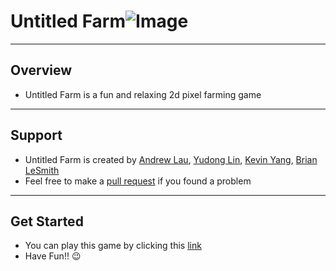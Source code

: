 # Untitled Farm![Image](https://raw.githubusercontent.com/TeamTakes4/TheUntitledFarm/master/images/portrait_cow_kigurumi.png?token=GHSAT0AAAAAAB5GHOK2OUYTQ3QPE43JQXW4Y7AEBNA)

---

## Overview

* Untitled Farm is a fun and relaxing 2d pixel farming game

---

## Support

* Untitled Farm is created by
  [Andrew Lau](https://github.com/andrewlau019),
  [Yudong Lin](https://github.com/yudonglin),
  [Kevin Yang](https://github.com/kevinYang0612),
  [Brian LeSmith](https://github.com/CKojiro)
* Feel free to make a [pull request](https://github.com/TeamTakes4/TheUntitledFarm/pulls) if you found a problem

---

## Get Started

* You can play this game by clicking this [link](https://teamtakes4.github.io/SundewValleyPrototype/)
* Have Fun!! :wink:

